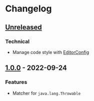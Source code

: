 # Changelog

## [Unreleased]

### Technical

- Manage code style with [EditorConfig](https://editorconfig.org/)

## [1.0.0] - 2022-09-24

### Features

- Matcher for `java.lang.Throwable`

[Unreleased]: https://github.com/clean-code-rocks/hamcrest-java-throwable/compare/v1.0.0...main
[1.0.0]: https://github.com/clean-code-rocks/hamcrest-java-throwable/releases/tag/v1.0.0
